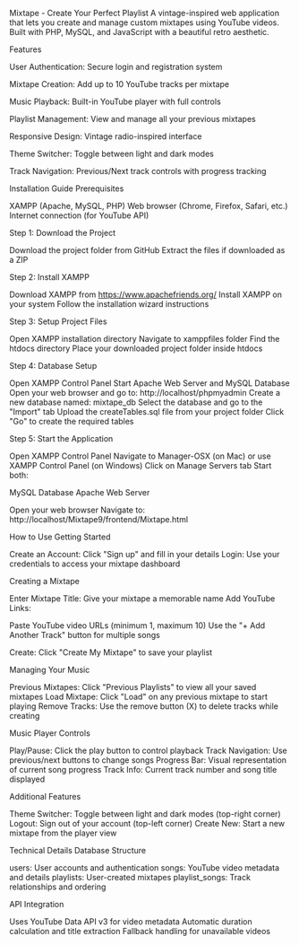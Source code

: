  Mixtape - Create Your Perfect Playlist
A vintage-inspired web application that lets you create and manage custom mixtapes using YouTube videos. Built with PHP, MySQL, and JavaScript with a beautiful retro aesthetic.


 Features

User Authentication: Secure login and registration system

Mixtape Creation: Add up to 10 YouTube tracks per mixtape

Music Playback: Built-in YouTube player with full controls

Playlist Management: View and manage all your previous mixtapes

Responsive Design: Vintage radio-inspired interface

Theme Switcher: Toggle between light and dark modes

Track Navigation: Previous/Next track controls with progress tracking


 Installation Guide
Prerequisites

XAMPP (Apache, MySQL, PHP)
Web browser (Chrome, Firefox, Safari, etc.)
Internet connection (for YouTube API)


Step 1: Download the Project

Download the project folder from GitHub
Extract the files if downloaded as a ZIP


Step 2: Install XAMPP

Download XAMPP from https://www.apachefriends.org/
Install XAMPP on your system
Follow the installation wizard instructions


Step 3: Setup Project Files

Open XAMPP installation directory
Navigate to xamppfiles folder
Find the htdocs directory
Place your downloaded project folder inside htdocs


Step 4: Database Setup

Open XAMPP Control Panel
Start Apache Web Server and MySQL Database
Open your web browser and go to: http://localhost/phpmyadmin
Create a new database named: mixtape_db
Select the database and go to the "Import" tab
Upload the createTables.sql file from your project folder
Click "Go" to create the required tables



Step 5: Start the Application

Open XAMPP Control Panel
Navigate to Manager-OSX (on Mac) or use XAMPP Control Panel (on Windows)
Click on Manage Servers tab
Start both:

MySQL Database
Apache Web Server


Open your web browser
Navigate to: http://localhost/Mixtape9/frontend/Mixtape.html




 How to Use
Getting Started

Create an Account: Click "Sign up" and fill in your details
Login: Use your credentials to access your mixtape dashboard

Creating a Mixtape

Enter Mixtape Title: Give your mixtape a memorable name
Add YouTube Links:

Paste YouTube video URLs (minimum 1, maximum 10)
Use the "+ Add Another Track" button for multiple songs


Create: Click "Create My Mixtape" to save your playlist

Managing Your Music

Previous Mixtapes: Click "Previous Playlists" to view all your saved mixtapes
Load Mixtape: Click "Load" on any previous mixtape to start playing
Remove Tracks: Use the remove button (X) to delete tracks while creating

Music Player Controls

Play/Pause: Click the play button to control playback
Track Navigation: Use previous/next buttons to change songs
Progress Bar: Visual representation of current song progress
Track Info: Current track number and song title displayed

Additional Features

Theme Switcher: Toggle between light and dark modes (top-right corner)
Logout: Sign out of your account (top-left corner)
Create New: Start a new mixtape from the player view

 Technical Details
Database Structure

users: User accounts and authentication
songs: YouTube video metadata and details
playlists: User-created mixtapes
playlist_songs: Track relationships and ordering


API Integration

Uses YouTube Data API v3 for video metadata
Automatic duration calculation and title extraction
Fallback handling for unavailable videos
